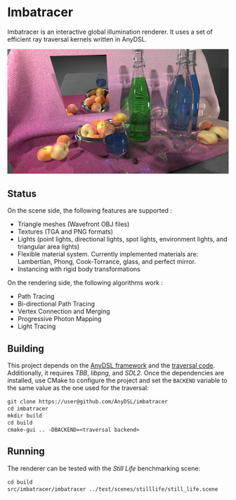 # Imbatracer

Imbatracer is an interactive global illumination renderer. It uses a set of efficient ray traversal kernels written in AnyDSL.

![alt text](test/references/ref_still_life.png)

## Status

On the scene side, the following features are supported :

* Triangle meshes (Wavefront OBJ files)
* Textures (TGA and PNG formats)
* Lights (point lights, directional lights, spot lights, environment lights, and triangular area lights)
* Flexible material system. Currently implemented materials are: Lambertian, Phong, Cook-Torrance, glass, and perfect mirror.
* Instancing with rigid body transformations

On the rendering side, the following algorithms work :

* Path Tracing
* Bi-directional Path Tracing
* Vertex Connection and Merging
* Progressive Photon Mapping
* Light Tracing

## Building

This project depends on the [AnyDSL framework](https://github.com/AnyDSL/anydsl) and the [traversal code](https://github.com/AnyDSL/traversal). Additionally, it requires _TBB_, _libpng_, and _SDL2_.
Once the dependencies are installed, use CMake to configure the project and set the `BACKEND` variable to the same value as the one used for the traversal:

    git clone https://user@github.com/AnyDSL/imbatracer
    cd imbatracer
    mkdir build
    cd build
    cmake-gui .. -DBACKEND=<traversal backend>

## Running

The renderer can be tested with the _Still Life_ benchmarking scene:

    cd build
    src/imbatracer/imbatracer ../test/scenes/stilllife/still_life.scene
